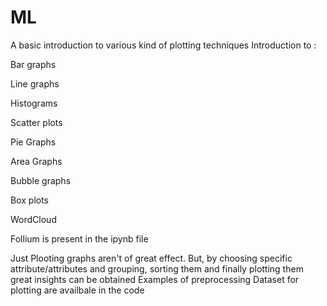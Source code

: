 # ML
A basic introduction to various kind of plotting techniques
Introduction to :

   Bar graphs
   
   Line graphs
   
   Histograms
   
   Scatter plots
   
   Pie Graphs
   
   Area Graphs
   
   Bubble graphs
   
   Box plots
   
   WordCloud
   
   Follium is present in the ipynb file
   
Just Plooting graphs aren't of great effect. But, by choosing specific attribute/attributes and grouping, sorting them and finally plotting them great insights can be obtained 
Examples of preprocessing Dataset for plotting are availbale in the code
